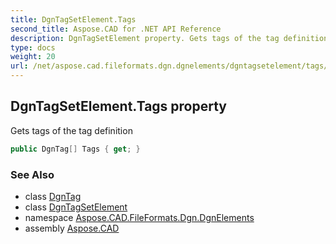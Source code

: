 ```yaml
---
title: DgnTagSetElement.Tags
second_title: Aspose.CAD for .NET API Reference
description: DgnTagSetElement property. Gets tags of the tag definition
type: docs
weight: 20
url: /net/aspose.cad.fileformats.dgn.dgnelements/dgntagsetelement/tags/
---
```

## DgnTagSetElement.Tags property

Gets tags of the tag definition

```csharp
public DgnTag[] Tags { get; }
```

### See Also

* class [DgnTag](../../../aspose.cad.fileformats.dgn/dgntag/)
* class [DgnTagSetElement](../)
* namespace [Aspose.CAD.FileFormats.Dgn.DgnElements](../../dgntagsetelement/)
* assembly [Aspose.CAD](../../../)


